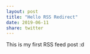 ```yaml
---
layout: post
title: "Hello RSS Redirect"
date: 2019-06-11
share: twitter
---
```

This is my first RSS feed post :d
